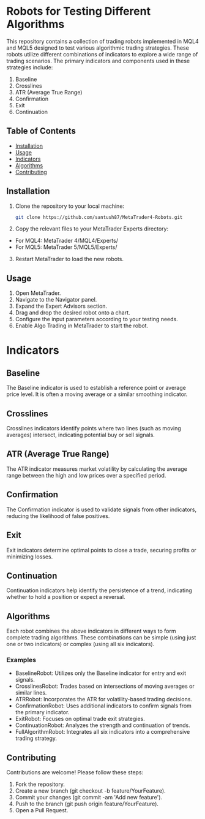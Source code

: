 # Robots for Testing Different Algorithms

This repository contains a collection of trading robots implemented in MQL4 and MQL5 designed to test various algorithmic trading strategies. These robots utilize different combinations of indicators to explore a wide range of trading scenarios. The primary indicators and components used in these strategies include:

1. Baseline
2. Crosslines
3. ATR (Average True Range)
4. Confirmation
5. Exit
6. Continuation

## Table of Contents

- [Installation](#installation)
- [Usage](#usage)
- [Indicators](#indicators)
- [Algorithms](#algorithms)
- [Contributing](#contributing)
<!-- - [License](#license) -->

## Installation

1. Clone the repository to your local machine:
   ```sh
   git clone https://github.com/santush87/MetaTrader4-Robots.git
   ```
2. Copy the relevant files to your MetaTrader Experts directory:

- For MQL4: MetaTrader 4/MQL4/Experts/
- For MQL5: MetaTrader 5/MQL5/Experts/

3. Restart MetaTrader to load the new robots.

## Usage

1. Open MetaTrader.
2. Navigate to the Navigator panel.
3. Expand the Expert Advisors section.
4. Drag and drop the desired robot onto a chart.
5. Configure the input parameters according to your testing needs.
6. Enable Algo Trading in MetaTrader to start the robot.

# Indicators

## Baseline

The Baseline indicator is used to establish a reference point or average price level. It is often a moving average or a similar smoothing indicator.

## Crosslines

Crosslines indicators identify points where two lines (such as moving averages) intersect, indicating potential buy or sell signals.

## ATR (Average True Range)

The ATR indicator measures market volatility by calculating the average range between the high and low prices over a specified period.

## Confirmation

The Confirmation indicator is used to validate signals from other indicators, reducing the likelihood of false positives.

## Exit

Exit indicators determine optimal points to close a trade, securing profits or minimizing losses.

## Continuation

Continuation indicators help identify the persistence of a trend, indicating whether to hold a position or expect a reversal.

## Algorithms

Each robot combines the above indicators in different ways to form complete trading algorithms. These combinations can be simple (using just one or two indicators) or complex (using all six indicators).

### Examples

- BaselineRobot: Utilizes only the Baseline indicator for entry and exit signals.
- CrosslinesRobot: Trades based on intersections of moving averages or similar lines.
- ATRRobot: Incorporates the ATR for volatility-based trading decisions.
- ConfirmationRobot: Uses additional indicators to confirm signals from the primary indicator.
- ExitRobot: Focuses on optimal trade exit strategies.
- ContinuationRobot: Analyzes the strength and continuation of trends.
- FullAlgorithmRobot: Integrates all six indicators into a comprehensive trading strategy.

## Contributing

Contributions are welcome! Please follow these steps:

1. Fork the repository.
2. Create a new branch (git checkout -b feature/YourFeature).
3. Commit your changes (git commit -am 'Add new feature').
4. Push to the branch (git push origin feature/YourFeature).
5. Open a Pull Request.
